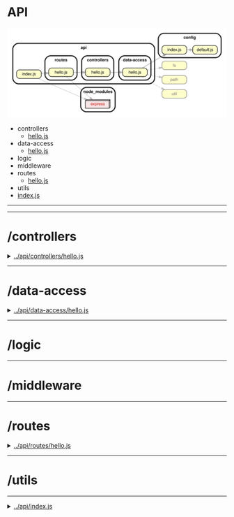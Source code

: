 <!-- BEGIN title -->

# API

<!-- END title -->

<!-- BEGIN TREE -->

![dependency graph](./api.svg)

<!-- END TREE -->

<!-- BEGIN TOC -->

- controllers
  - [hello.js](#apicontrollershellojs)
- data-access
  - [hello.js](#apidata-accesshellojs)
- logic
- middleware
- routes
  - [hello.js](#apirouteshellojs)
- utils
- [index.js](#apiindexjs)

---

<!-- END TOC -->

---

<!-- BEGIN DOCS -->

# /controllers

<details><summary><a href="../../api/controllers/hello.js" id="apicontrollershellojs">../api/controllers/hello.js</a></summary>

</details>

---

# /data-access

<details><summary><a href="../../api/data-access/hello.js" id="apidata-accesshellojs">../api/data-access/hello.js</a></summary>

## Functions

<dl>
<dt><a href="#constructFilePath">constructFilePath(fileName)</a> ⇒ <code>string</code></dt>
<dd><p>Generates an absolute path for a specific file in the app&#39;s data.</p>
</dd>
<dt><a href="#readHello">readHello()</a> ⇒ <code>Promise.&lt;string&gt;</code></dt>
<dd><p>Reads the contents of &quot;hello.txt&quot;.</p>
</dd>
</dl>

<a name="constructFilePath"></a>

## constructFilePath(fileName) ⇒ <code>string</code>

Generates an absolute path for a specific file in the app's data.

**Returns**: <code>string</code> - An absolute path to that file.

| Param    | Type                | Description       |
| -------- | ------------------- | ----------------- |
| fileName | <code>string</code> | The file to read. |

<a name="readHello"></a>

## readHello() ⇒ <code>Promise.&lt;string&gt;</code>

Reads the contents of "hello.txt".

**Returns**: <code>Promise.&lt;string&gt;</code> - Text content from the "hello.txt" file.

</details>

---

# /logic

---

# /middleware

---

# /routes

<details><summary><a href="../../api/routes/hello.js" id="apirouteshellojs">../api/routes/hello.js</a></summary>

</details>

---

# /utils

---

<details><summary><a href="../../api/index.js" id="apiindexjs">../api/index.js</a></summary>

</details>

<!-- END DOCS -->
